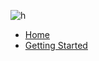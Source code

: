 <!-- docs/_sidebar.md -->

![h](https://dev-to-uploads.s3.amazonaws.com/uploads/articles/po64ujb9m1kg27cbwrq0.jpeg)
* [Home](/)
* [Getting Started](getting-started.md)
